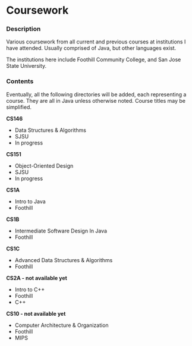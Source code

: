 # Coursework

### Description

Various coursework from all current and previous courses at institutions I have attended. Usually comprised of Java, but other languages exist.

The institutions here include Foothill Community College, and San Jose State University.

### Contents

Eventually, all the following directories will be added, each representing a course. They are all in Java unless otherwise noted. Course titles may be simplified.

**CS146**
- Data Structures & Algorithms
- SJSU
- In progress

**CS151**
- Object-Oriented Design
- SJSU
- In progress

**CS1A**
- Intro to Java
- Foothill

**CS1B**
- Intermediate Software Design In Java
- Foothill

**CS1C**
- Advanced Data Structures & Algorithms
- Foothill

**CS2A - not available yet**
- Intro to C++
- Foothill
- C++

**CS10 - not available yet**
- Computer Architecture & Organization
- Foothill
- MIPS
